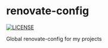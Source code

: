 renovate-config
===
[![LICENSE](https://img.shields.io/github/license/timo-reymann/renovate-config)](https://github.com/timo-reymann/renovate-config/blob/main/LICENSE)

Global renovate-config for my projects
